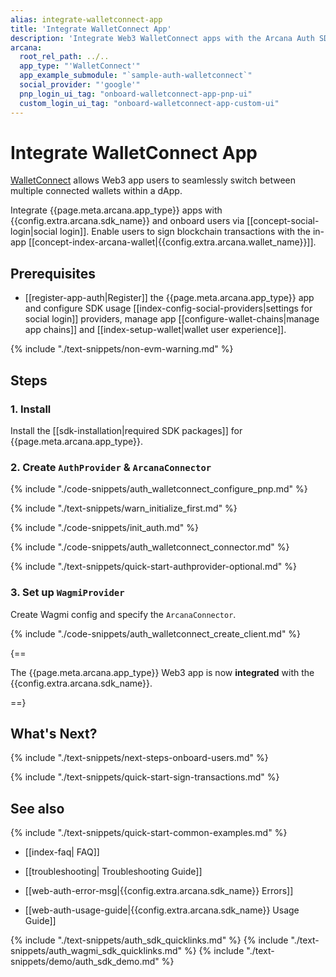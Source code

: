 ```yaml
---
alias: integrate-walletconnect-app
title: 'Integrate WalletConnect App'
description: 'Integrate Web3 WalletConnect apps with the Arcana Auth SDK using the instructions listed here.'
arcana:
  root_rel_path: ../..
  app_type: "'WalletConnect'"
  app_example_submodule: "`sample-auth-walletconnect`"
  social_provider: "'google'"
  pnp_login_ui_tag: "onboard-walletconnect-app-pnp-ui"
  custom_login_ui_tag: "onboard-walletconnect-app-custom-ui"
---
```


# Integrate WalletConnect App

[WalletConnect](https://walletconnect.com/) allows Web3 app users to seamlessly switch between multiple connected wallets within a dApp. 

Integrate {{page.meta.arcana.app_type}} apps with {{config.extra.arcana.sdk_name}} and onboard users via [[concept-social-login|social login]]. Enable users to sign blockchain transactions with the in-app [[concept-index-arcana-wallet|{{config.extra.arcana.wallet_name}}]].

## Prerequisites

* [[register-app-auth|Register]] the {{page.meta.arcana.app_type}} app and configure SDK usage [[index-config-social-providers|settings for social login]] providers, manage app [[configure-wallet-chains|manage app chains]] and [[index-setup-wallet|wallet user experience]].

{% include "./text-snippets/non-evm-warning.md" %}

## Steps

### 1. Install

Install the [[sdk-installation|required SDK packages]] for {{page.meta.arcana.app_type}}.

### 2. Create `AuthProvider` & `ArcanaConnector`

{% include "./code-snippets/auth_walletconnect_configure_pnp.md" %}

{% include "./text-snippets/warn_initialize_first.md" %}

{% include "./code-snippets/init_auth.md" %}

{% include "./code-snippets/auth_walletconnect_connector.md" %}

{% include "./text-snippets/quick-start-authprovider-optional.md" %}

### 3. Set up `WagmiProvider`

Create Wagmi config and specify the `ArcanaConnector`. 

{% include "./code-snippets/auth_walletconnect_create_client.md" %}

{==

The {{page.meta.arcana.app_type}} Web3 app is now **integrated** with the {{config.extra.arcana.sdk_name}}.

==}

## What's Next?

{% include "./text-snippets/next-steps-onboard-users.md" %}

{% include "./text-snippets/quick-start-sign-transactions.md" %}

## See also

{% include "./text-snippets/quick-start-common-examples.md" %}

* [[index-faq| FAQ]]

* [[troubleshooting| Troubleshooting Guide]]

* [[web-auth-error-msg|{{config.extra.arcana.sdk_name}} Errors]]

* [[web-auth-usage-guide|{{config.extra.arcana.sdk_name}} Usage Guide]]

{% include "./text-snippets/auth_sdk_quicklinks.md" %}
{% include "./text-snippets/auth_wagmi_sdk_quicklinks.md" %}
{% include "./text-snippets/demo/auth_sdk_demo.md" %}
